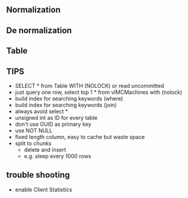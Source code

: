 ## Normalization



## De normalization

## Table


## TIPS

- SELECT * from Table WITH (NOLOCK) or read uncommitted 
- just query one row, select top 1 * from vIMCMachines with (nolock) 
- build index for searching keywords (where)
- build index for searching keywords (join)
- always avoid select *
- unsigned int as ID for every table
- don't use GUID as primary key
- use NOT NULL
- fixed length column, easy to cache but waste space
- split to chunks
  + delete and insert
  + e.g. sleep every 1000 rows


## trouble shooting

- enable Client Statistics





